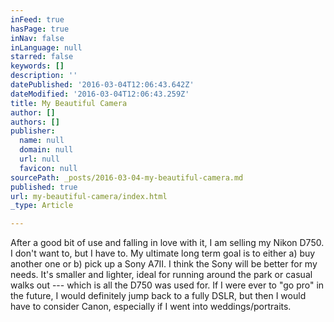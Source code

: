 ```yaml
---
inFeed: true
hasPage: true
inNav: false
inLanguage: null
starred: false
keywords: []
description: ''
datePublished: '2016-03-04T12:06:43.642Z'
dateModified: '2016-03-04T12:06:43.259Z'
title: My Beautiful Camera
author: []
authors: []
publisher:
  name: null
  domain: null
  url: null
  favicon: null
sourcePath: _posts/2016-03-04-my-beautiful-camera.md
published: true
url: my-beautiful-camera/index.html
_type: Article

---
```

After a good bit of use and falling in love with it, I am selling my Nikon D750\. I don't want to, but I have to. My ultimate long term goal is to either a) buy another one or b) pick up a Sony A7II. I think the Sony will be better for my needs. It's smaller and lighter, ideal for running around the park or casual walks out --- which is all the D750 was used for. If I were ever to "go pro" in the future, I would definitely jump back to a fully DSLR, but then I would have to consider Canon, especially if I went into weddings/portraits.
